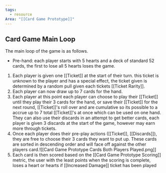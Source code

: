 ```yaml
---
tags:
  - resource
Area: "[[Card Game Prototype]]"
---
```


## Card Game Main Loop
The main loop of the game is as follows.
- Pre-hand: each player starts with 5 hearts and a deck of standard 52 cards, the first to lose all 5 hearts loses the game.

1. Each player is given one [[Ticket]] at the start of their turn. this ticket is unknown to the player and has a special effect, the ticket given is determined by a random pull given each tickets [[Ticket Rarity]].
2. Each player can now draw up to 7 cards for the hand.
3. Each player at this point each player can choose to play their [[Ticket]] until they play their 3 cards for the hand, or save their [[Ticket]] for the next round, [[Ticket]]'s roll over and are cumulative so its possible to a accrue up to 7 total [[Ticket]]'s at once which can be used on one hand. They can also use their discards in an attempt to get better cards, each player is given 3 discards at the start of the game, however may earn more through tickets.
4. Once each player does their pre-play actions ([[Ticket]], [[Discards]]), they are free to choose their 3 cards they want to put up. These cards are sorted in descending order and will face off against the other players card.![[Card Game Prototype Cards Both Players Played.png]]
5. Each card is then scored based on the [[Card Game Prototype Scoring]] metric, the user with the least points when the scoring is complete, loses a heart or hearts if [[Increased Damage]] ticket has been played
 

